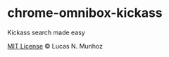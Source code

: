 # chrome-omnibox-kickass
Kickass search made easy

[MIT License](http://lnmunhoz.mit-license.org/) © Lucas N. Munhoz
